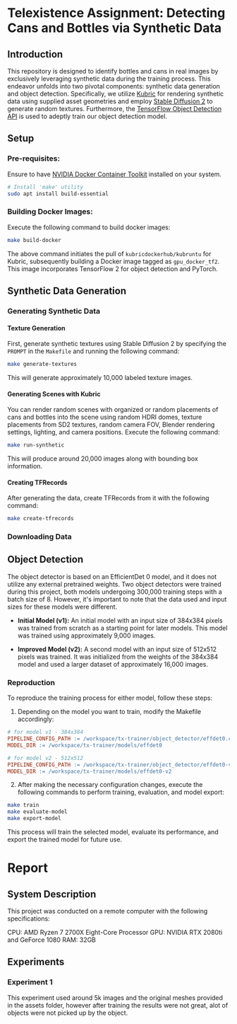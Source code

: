 
# Telexistence Assignment: Detecting Cans and Bottles via Synthetic Data



## Introduction

This repository is designed to identify bottles and cans in real images by exclusively leveraging synthetic data during the training process. This endeavor unfolds into two pivotal components: synthetic data generation and object detection. Specifically, we utilize [Kubric](https://github.com/google-research/kubric) for rendering synthetic data using supplied asset geometries and employ [Stable Diffusion 2](https://huggingface.co/stabilityai) to generate random textures. Furthermore, the [TensorFlow Object Detection API](https://github.com/tensorflow/models/tree/master/research/object_detection) is used to adeptly train our object detection model.


## Setup

### Pre-requisites: 

Ensure to have [NVIDIA Docker Container Toolkit](https://docs.nvidia.com/datacenter/cloud-native/container-toolkit/latest/install-guide.html#configuring-docker) installed on your system.

```bash
# Install 'make' utility
sudo apt install build-essential
```


### Building Docker Images: 

Execute the following command to build docker images:

```bash
make build-docker
```
The above command initiates the pull of `kubricdockerhub/kubruntu` for Kubric, subsequently building a Docker image tagged as `gpu_docker_tf2`. This image incorporates TensorFlow 2 for object detection and PyTorch.




## Synthetic Data Generation

### Generating Synthetic Data

#### Texture Generation

First, generate synthetic textures using Stable Diffusion 2 by specifying the `PROMPT` in the `Makefile` and running the following command:

```bash
make generate-textures
```

This will generate approximately 10,000 labeled texture images.

#### Generating Scenes with Kubric

You can render random scenes with organized or random placements of cans and bottles into the scene using random HDRI domes, texture placements from SD2 textures, random camera FOV, Blender rendering settings, lighting, and camera positions. Execute the following command:

```bash
make run-synthetic
```

This will produce around 20,000 images along with bounding box information.

#### Creating TFRecords

After generating the data, create TFRecords from it with the following command:

```bash
make create-tfrecords
```

### Downloading Data


## Object Detection

The object detector is based on an EfficientDet 0 model, and it does not utilize any external pretrained weights. Two object detectors were trained during this project, both models undergoing 300,000 training steps with a batch size of 8. However, it's important to note that the data used and input sizes for these models were different.

- **Initial Model (v1):** An initial model with an input size of 384x384 pixels was trained from scratch as a starting point for later models. This model was trained using approximately 9,000 images.

- **Improved Model (v2):** A second model with an input size of 512x512 pixels was trained. It was initialized from the weights of the 384x384 model and used a larger dataset of approximately 16,000 images.

### Reproduction

To reproduce the training process for either model, follow these steps:

1. Depending on the model you want to train, modify the Makefile accordingly:

```makefile
# for model v1 - 384x384
PIPELINE_CONFIG_PATH := /workspace/tx-trainer/object_detector/effdet0.config
MODEL_DIR := /workspace/tx-trainer/models/effdet0

# for model v2 - 512x512
PIPELINE_CONFIG_PATH := /workspace/tx-trainer/object_detector/effdet0-v2.config
MODEL_DIR := /workspace/tx-trainer/models/effdet0-v2
```

2. After making the necessary configuration changes, execute the following commands to perform training, evaluation, and model export:

```bash
make train
make evaluate-model
make export-model
```

This process will train the selected model, evaluate its performance, and export the trained model for future use.



# Report 


## System Description

This project was conducted on a remote computer with the following specifications:

CPU: AMD Ryzen 7 2700X Eight-Core Processor
GPU: NVIDIA RTX 2080ti and GeForce 1080
RAM: 32GB


## Experiments

### Experiment 1

This experiment used around 5k images and the original meshes provided in the assets folder, however after training the results were not great, alot of objects were not picked up by the object.
